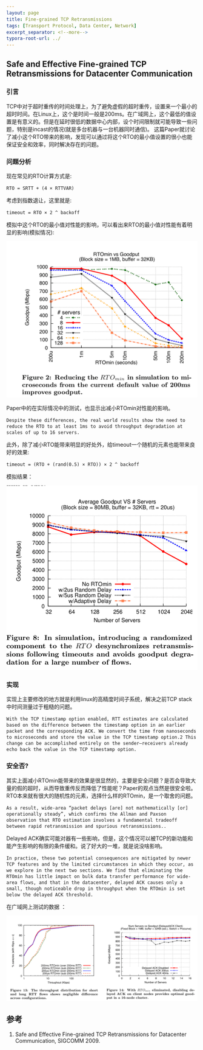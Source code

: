 ```yaml
---
layout: page
title: Fine-grained TCP Retransmissions
tags: [Transport Protocol, Data Center, Network]
excerpt_separator: <!--more-->
typora-root-url: ../
---
```


## Safe and Effective Fine-grained TCP Retransmissions for Datacenter Communication 

### 引言

  TCP中对于超时重传的时间处理上，为了避免虚假的超时重传，设置来一个最小的超时时间。在Linux上，这个是时间一般是200ms。在广域网上，这个最低的值设置是有意义的。但是在延时很低的数据中心内部，设个时间限制就可能导致一些问题，特别是incast的情况(就是多台机器与一台机器同时通信)。 这篇Paper就讨论了减小这个RTO带来的影响，发现可以通过将这个RTO的最小值设置的很小也能保证安全和效率，同时解决存在的问题。

### 问题分析

 现在常见的RTO计算方式是:

```
RTO = SRTT + (4 × RTTVAR)
```

考虑到指数退让，这里就是:

```
timeout = RTO × 2 ^ backoff
```

模拟中这个RTO的最小值对性能的影响，可以看出来RTO的最小值对性能有着明显的影响(模拟情况):

![fine-rto-simulation](/assets/img/fine-rto-simulation.png)

  Paper中的在实际情况中的测试，也显示出减小RTOmin对性能的影响。

```
Despite these differences, the real world results show the need to reduce the RTO to at least 1ms to avoid throughput degradation at scales of up to 16 servers.
```

  此外，除了减小RTO能带来明显的好处外，给timeout一个随机的元素也能带来良好的效果:

```
timeout = (RTO + (rand(0.5) × RTO)) × 2 ^ backoff
```

模拟结果：

![rto-fine-rand](/assets/img/rto-fine-rand.png)

### 实现

  实现上主要修改的地方就是利用linux的高精度时间子系统，解决之前TCP stack中时间测量过于粗糙的问题。

```
With the TCP timestamp option enabled, RTT estimates are calculated based on the difference between the timestamp option in an earlier packet and the corresponding ACK. We convert the time from nanoseconds to microseconds and store the value in the TCP timestamp option.2 This change can be accomplished entirely on the sender—receivers already echo back the value in the TCP timestamp option.
```

### 安全否?

  其实上面减小RTOmin能带来的效果是很显然的，主要是安全问题？是否会导致大量的假的超时，从而导致重传反而降低了性能呢？Paper的观点当然是很安全啦。RTO本来就有很大的随机性的元素，选择什么样的RTOmin，是一个取舍的问题。

```
As a result, wide-area “packet delays [are] not mathematically [or] operationally steady”, which confirms the Allman and Paxson observation that RTO estimation involves a fundamental tradeoff between rapid retransmission and spurious retransmissions..
```

Delayed ACK确实可能对器有一些影响，但是，这个情况可以被TCP的新功能和能产生影响的有限的条件缓和。说了好大的一堆，就是说没啥影响。

```
In practice, these two potential consequences are mitigated by newer TCP features and by the limited circumstances in which they occur, as we explore in the next two sections. We find that eliminating the RTOmin has little impact on bulk data transfer performance for wide- area flows, and that in the datacenter, delayed ACK causes only a small, though noticeable drop in throughput when the RTOmin is set below the delayed ACK threshold.
```

在广域网上测试的数据 ：

![rto-wide-erea](/assets/img/rto-wide-erea.png)

## 参考

1. Safe and Effective Fine-grained TCP Retransmissions for Datacenter Communication, SIGCOMM 2009.
